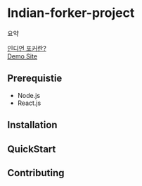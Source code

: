# Indian-forker-project
요약

[인디언 포커란?](https://ko.wikipedia.org/wiki/%EC%9D%B8%EB%94%94%EC%96%B8_%ED%8F%AC%EC%BB%A4)   
[Demo Site]()

## Prerequistie
- Node.js
- React.js

## Installation

## QuickStart

## Contributing
